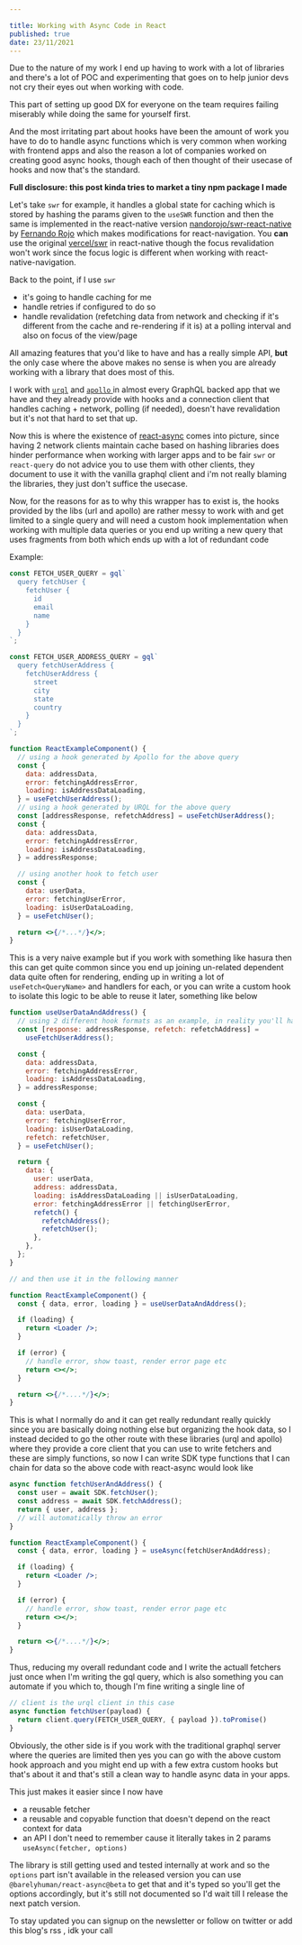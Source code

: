 ```yaml
---

title: Working with Async Code in React
published: true
date: 23/11/2021
---
```


Due to the nature of my work I end up having to work with a lot of libraries and there's a lot of POC and experimenting that goes on to help junior devs not cry their eyes out when working with code.

This part of setting up good DX for everyone on the team requires failing miserably while doing the same for yourself first.

And the most irritating part about hooks have been the amount of work you have to do to handle async functions which is very common when working with frontend apps and also the reason a lot of companies worked on creating good async hooks, though each of then thought of their usecase of hooks and now that's the standard.

**Full disclosure: this post kinda tries to market a tiny npm package I made**

Let's take `swr` for example, it handles a global state for caching which is stored by hashing the params given to the `useSWR` function and then the same is implemented in the react-native version [nandorojo/swr-react-native](https://github.com/nandorojo/swr-react-native) by [Fernando Rojo](https://twitter.com/fernandotherojo) which makes modifications for react-navigation. You **can** use the original [vercel/swr](https://github.com/vercel/swr) in react-native though the focus revalidation won't work since the focus logic is different when working with react-native-navigation.

Back to the point, if I use `swr`

- it's going to handle caching for me
- handle retries if configured to do so
- handle revalidation (refetching data from network and checking if it's different from the cache and re-rendering if it is) at a polling interval and also on focus of the view/page

All amazing features that you'd like to have and has a really simple API, **but** the only case where the above makes no sense is when you are already working with a library that does most of this.

I work with [`urql`](https://formidable.com/open-source/urql/) and [`apollo` ](https://www.apollographql.com/docs/react/get-started/) in almost every GraphQL backed app that we have and they already provide with hooks and a connection client that handles caching + network, polling (if needed), doesn't have revalidation but it's not that hard to set that up.

Now this is where the existence of [react-async](https://github.com/barelyhuman/react-async) comes into picture, since having 2 network clients maintain cache based on hashing libraries does hinder performance when working with larger apps and to be fair `swr` or `react-query` do not advice you to use them with other clients, they document to use it with the vanilla graphql client and i'm not really blaming the libraries, they just don't suffice the usecase.

Now, for the reasons for as to why this wrapper has to exist is, the hooks provided by the libs (url and apollo) are rather messy to work with and get limited to a single query and will need a custom hook implementation when working with multiple data queries or you end up writing a new query that uses fragments from both which ends up with a lot of redundant code

Example:

```jsx
const FETCH_USER_QUERY = gql`
  query fetchUser {
    fetchUser {
      id
      email
      name
    }
  }
`;

const FETCH_USER_ADDRESS_QUERY = gql`
  query fetchUserAddress {
    fetchUserAddress {
      street
      city
      state
      country
    }
  }
`;

function ReactExampleComponent() {
  // using a hook generated by Apollo for the above query
  const {
    data: addressData,
    error: fetchingAddressError,
    loading: isAddressDataLoading,
  } = useFetchUserAddress();
  // using a hook generated by URQL for the above query
  const [addressResponse, refetchAddress] = useFetchUserAddress();
  const {
    data: addressData,
    error: fetchingAddressError,
    loading: isAddressDataLoading,
  } = addressResponse;

  // using another hook to fetch user
  const {
    data: userData,
    error: fetchingUserError,
    loading: isUserDataLoading,
  } = useFetchUser();

  return <>{/*...*/}</>;
}
```

This is a very naive example but if you work with something like hasura then this can get quite common since you end up joining un-related dependent data quite often for rendering, ending up in writing a lot of `useFetch<QueryName>` and handlers for each, or you can write a custom hook to isolate this logic to be able to reuse it later, something like below

```jsx
function useUserDataAndAddress() {
  // using 2 different hook formats as an example, in reality you'll have just one format based on your lib
  const [response: addressResponse, refetch: refetchAddress] =
    useFetchUserAddress();

  const {
    data: addressData,
    error: fetchingAddressError,
    loading: isAddressDataLoading,
  } = addressResponse;

  const {
    data: userData,
    error: fetchingUserError,
    loading: isUserDataLoading,
    refetch: refetchUser,
  } = useFetchUser();

  return {
    data: {
      user: userData,
      address: addressData,
      loading: isAddressDataLoading || isUserDataLoading,
      error: fetchingAddressError || fetchingUserError,
      refetch() {
        refetchAddress();
        refetchUser();
      },
    },
  };
}

// and then use it in the following manner

function ReactExampleComponent() {
  const { data, error, loading } = useUserDataAndAddress();

  if (loading) {
    return <Loader />;
  }

  if (error) {
    // handle error, show toast, render error page etc
    return <></>;
  }

  return <>{/*....*/}</>;
}
```

This is what I normally do and it can get really redundant really quickly since you are basically doing nothing else but organizing the hook data, so I instead decided to go the other route with these libraries (urql and apollo) where they provide a core client that you can use to write fetchers and these are simply functions, so now I can write SDK type functions that I can chain for data so the above code with react-async would look like

```jsx
async function fetchUserAndAddress() {
  const user = await SDK.fetchUser();
  const address = await SDK.fetchAddress();
  return { user, address };
  // will automatically throw an error
}

function ReactExampleComponent() {
  const { data, error, loading } = useAsync(fetchUserAndAddress);

  if (loading) {
    return <Loader />;
  }

  if (error) {
    // handle error, show toast, render error page etc
    return <></>;
  }

  return <>{/*....*/}</>;
}
```

Thus, reducing my overall redundant code and I write the actuall fetchers just once when I'm writing the gql query, which is also something you can automate if you which to, though I'm fine writing a single line of

```js
// client is the urql client in this case
async function fetchUser(payload) {
  return client.query(FETCH_USER_QUERY, { payload }).toPromise()
}
```

Obviously, the other side is if you work with the traditional graphql server where the queries are limited then yes you can go with the above custom hook approach and you might end up with a few extra custom hooks but that's about it and that's still a clean way to handle async data in your apps.

This just makes it easier since I now have

- a reusable fetcher
- a reusable and copyable function that doesn't depend on the react context for data
- an API I don't need to remember cause it literally takes in 2 params `useAsync(fetcher, options)`

The library is still getting used and tested internally at work and so the `options` part isn't available in the released version you can use `@barelyhuman/react-async@beta` to get that and it's typed so you'll get the options accordingly, but it's still not documented so I'd wait till I release the next patch version.

To stay updated you can signup on the newsletter or follow on twitter or add this blog's rss , idk your call
